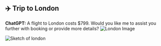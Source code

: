 ## ✈️ Trip to London

**ChatGPT:** A flight to London costs $799. Would you like me to assist you further with booking or provide more details? ![London Image](https://images.unsplash.com/photo-1505761671935-60b3a7427bad)

![Sketch of london](flightai_output/london_20250423_090235.png)
